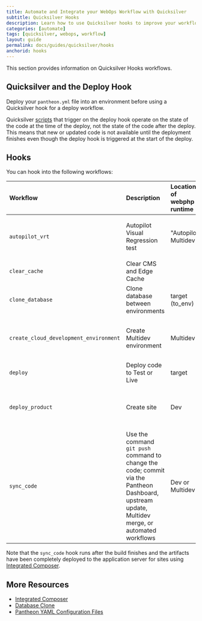 ```yaml
---
title: Automate and Integrate your WebOps Workflow with Quicksilver
subtitle: Quicksilver Hooks
description: Learn how to use Quicksilver hooks to improve your workflow.
categories: [automate]
tags: [quicksilver, webops, workflow]
layout: guide
permalink: docs/guides/quicksilver/hooks
anchorid: hooks
---
```


This section provides information on Quicksilver Hooks workflows.

## Quicksilver and the Deploy Hook

Deploy your `pantheon.yml` file into an environment before using a Quicksilver hook for a deploy workflow. 

Quicksilver [scripts](/guides/quicksilver/install-script) that trigger on the deploy hook operate on the state of the code at the time of the deploy, not the state of the code after the deploy. This means that new or updated code is not available until the deployment finishes even though the deploy hook is triggered at the start of the deploy.

## Hooks

You can hook into the following workflows:

| Workflow                               | Description                                                         | Location of webphp runtime | Notes                                       |
|:-------------------------------------- |:------------------------------------------------------------------- |:-------------------------- |:------------------------------------------- |
| `autopilot_vrt`                          | Autopilot Visual Regression test                                             | "Autopilot" Multidev                            | `after` stage valid, `before` stage invalid                                           |
| `clear_cache`                       | Clear CMS and Edge Cache                                 |             |                                             |
| `clone_database`                               | Clone database between environments                                         | target (to_env)                    |                                             |
| `create_cloud_development_environment`                       | Create Multidev environment                                             | Multidev               | `after` stage valid, `before` stage invalid
| `deploy`                            | Deploy code to Test or Live | target            |                                             |
| `deploy_product` | Create site                                         | Dev                   | `after` stage valid, `before` stage invalid |
| `sync_code`                        | Use the command `git push` command to change the code; commit via the Pantheon Dashboard, upstream update, Multidev merge, or automated workflows                                    | Dev or Multidev      |   |

<Alert type="info" title="Note">

Note that the `sync_code` hook runs after the build finishes and the artifacts have been completely deployed to the application server for sites using [Integrated Composer](/guides/integrated-composer). 

</Alert>

## More Resources

- [Integrated Composer](/guides/integrated-composer)
- [Database Clone](/database-workflow#cloning-the-database)
- [Pantheon YAML Configuration Files](/pantheon-yml)